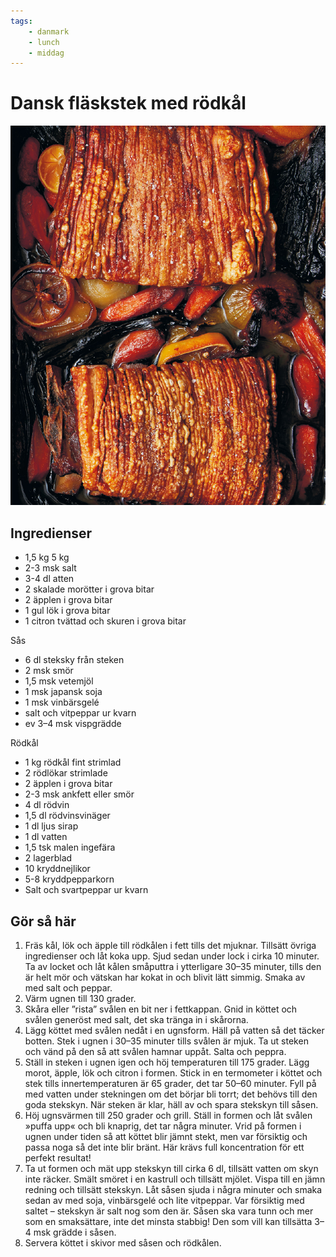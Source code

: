 ```yaml
---
tags:
    - danmark
    - lunch
    - middag
---
```

# Dansk fläskstek med rödkål

![image](/img/fläsk/dansk-fläskstek-med-rödkål.jpg)

## Ingredienser

- 1,5 kg 5 kg
- 2-3 msk salt
- 3-4 dl atten
- 2 skalade morötter i grova bitar
- 2 äpplen i grova bitar
- 1 gul lök i grova bitar
- 1 citron tvättad och skuren i grova bitar

Sås

- 6 dl steksky från steken
- 2 msk smör
- 1,5 msk vetemjöl
- 1 msk japansk soja
- 1 msk vinbärsgelé
- salt och vitpeppar ur kvarn
- ev 3–4 msk vispgrädde

Rödkål

- 1 kg rödkål fint strimlad
- 2 rödlökar strimlade
- 2 äpplen i grova bitar
- 2-3 msk ankfett eller smör
- 4 dl rödvin
- 1,5 dl rödvinsvinäger
- 1 dl ljus sirap
- 1 dl vatten
- 1,5 tsk malen ingefära
- 2 lagerblad
- 10 kryddnejlikor
- 5-8 kryddpepparkorn
- Salt och svartpeppar ur kvarn

## Gör så här

1. Fräs kål, lök och äpple till rödkålen i fett tills det mjuknar. Tillsätt övriga ingredienser och låt koka upp. Sjud sedan under lock i cirka 10 minuter. Ta av locket och låt kålen småputtra i ytterligare 30–35 minuter, tills den är helt mör och vätskan har kokat in och blivit lätt simmig. Smaka av med salt och peppar.
2. Värm ugnen till 130 grader.
3. Skåra eller ”rista” svålen en bit ner i fettkappan. Gnid in köttet och svålen generöst med salt, det ska tränga in i skårorna.
4. Lägg köttet med svålen nedåt i en ugnsform. Häll på vatten så det täcker botten. Stek i ugnen i 30–35 minuter tills svålen är mjuk. Ta ut steken och vänd på den så att svålen hamnar uppåt. Salta och peppra.
5. Ställ in steken i ugnen igen och höj temperaturen till 175 grader. Lägg morot, äpple, lök och citron i formen. Stick in en termometer i köttet och stek tills innertemperaturen är 65 grader, det tar 50–60 minuter. Fyll på med vatten under stekningen om det börjar bli torrt; det behövs till den goda stekskyn. När steken är klar, häll av och spara stekskyn till såsen.
6. Höj ugnsvärmen till 250 grader och grill. Ställ in formen och låt svålen »puffa upp« och bli knaprig, det tar några minuter. Vrid på formen i ugnen under tiden så att köttet blir jämnt stekt, men var försiktig och passa noga så det inte blir bränt. Här krävs full koncentration för ett perfekt resultat!
7. Ta ut formen och mät upp stekskyn till cirka 6 dl, tillsätt vatten om skyn inte räcker. Smält smöret i en kastrull och tillsätt mjölet. Vispa till en jämn redning och tillsätt stekskyn. Låt såsen sjuda i några minuter och smaka sedan av med soja, vinbärsgelé och lite vitpeppar. Var försiktig med saltet – stekskyn är salt nog som den är. Såsen ska vara tunn och mer som en smaksättare, inte det minsta stabbig! Den som vill kan tillsätta 3–4 msk grädde i såsen.
8. Servera köttet i skivor med såsen och rödkålen.
